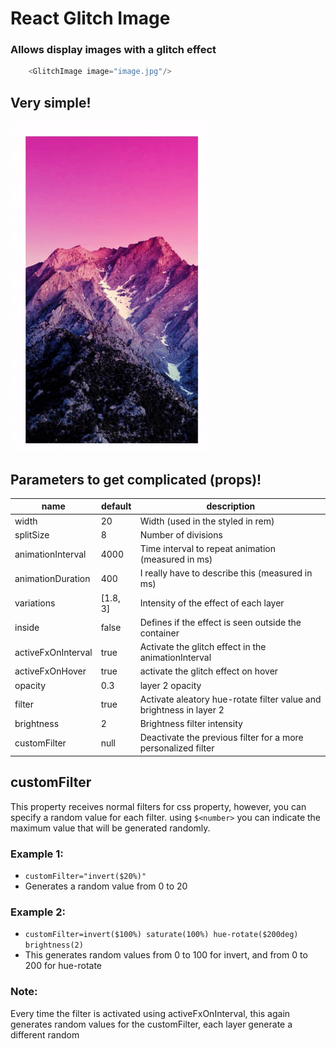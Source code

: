 # React Glitch Image

### Allows display images with a glitch effect

```javascript
    <GlitchImage image="image.jpg"/>
```
## Very simple!
![](doc/preview.gif)



## Parameters to get complicated (props)!

| name               | default  | description                                                         |
|--------------------|----------|---------------------------------------------------------------------|
| width              | 20       | Width (used in the styled in rem)                                   |
| splitSize          | 8        | Number of divisions                                                 |
| animationInterval  | 4000     | Time interval to repeat animation (measured in ms)                  |
| animationDuration  | 400      | I really have to describe this (measured in ms)                     |
| variations         | [1.8, 3] | Intensity of the effect of each layer                               |
| inside             | false    | Defines if the effect is seen outside the container                 |
| activeFxOnInterval | true     | Activate the glitch effect in the animationInterval                 |
| activeFxOnHover    | true     | activate the glitch effect on hover                                 |
| opacity            | 0.3      | layer 2 opacity                                                     |
| filter             | true     | Activate aleatory hue-rotate filter value and brightness in layer 2 |
| brightness         | 2        | Brightness filter intensity                                         |
| customFilter       | null     | Deactivate the previous filter for a more personalized filter       |


## customFilter
This property receives normal filters for css property, 
however, you can specify a random value for each filter.
using `$<number>` you can indicate the maximum value that will be generated randomly.

### Example 1:
- `customFilter="invert($20%)"` 
- Generates a random value from 0 to 20

### Example 2:

- `customFilter=invert($100%) saturate(100%) hue-rotate($200deg) brightness(2)`
- This generates random values from 0 to 100 for invert, and from 0 to 200 for hue-rotate

### Note:
Every time the filter is activated using activeFxOnInterval,
this again generates random values for the customFilter,
each layer generate a different random